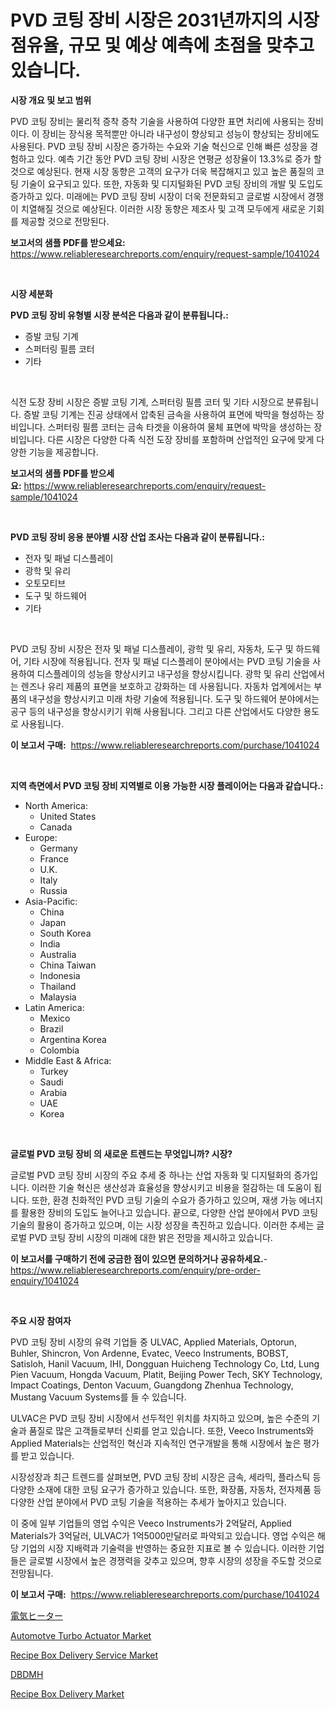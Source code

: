 <p><h1>PVD 코팅 장비 시장은 2031년까지의 시장 점유율, 규모 및 예상 예측에 초점을 맞추고 있습니다.</h1></p><p><strong>시장 개요 및 보고 범위</strong></p>
<p><p>PVD 코팅 장비는 물리적 증착 증착 기술을 사용하여 다양한 표면 처리에 사용되는 장비이다. 이 장비는 장식용 목적뿐만 아니라 내구성이 향상되고 성능이 향상되는 장비에도 사용된다. PVD 코팅 장비 시장은 증가하는 수요와 기술 혁신으로 인해 빠른 성장을 경험하고 있다. 예측 기간 동안 PVD 코팅 장비 시장은 연평균 성장율이 13.3%로 증가 할 것으로 예상된다. 현재 시장 동향은 고객의 요구가 더욱 복잡해지고 있고 높은 품질의 코팅 기술이 요구되고 있다. 또한, 자동화 및 디지털화된 PVD 코팅 장비의 개발 및 도입도 증가하고 있다. 미래에는 PVD 코팅 장비 시장이 더욱 전문화되고 글로벌 시장에서 경쟁이 치열해질 것으로 예상된다. 이러한 시장 동향은 제조사 및 고객 모두에게 새로운 기회를 제공할 것으로 전망된다.</p></p>
<p><strong>보고서의 샘플 PDF를 받으세요:</strong> <a href="https://www.reliableresearchreports.com/enquiry/request-sample/1041024">https://www.reliableresearchreports.com/enquiry/request-sample/1041024</a></p>
<p>&nbsp;</p>
<p><strong>시장 세분화</strong></p>
<p><strong>PVD 코팅 장비 유형별 시장 분석은 다음과 같이 분류됩니다.:</strong></p>
<p><ul><li>증발 코팅 기계</li><li>스퍼터링 필름 코터</li><li>기타</li></ul></p>
<p>&nbsp;</p>
<p><p>식전 도장 장비 시장은 증발 코팅 기계, 스퍼터링 필름 코터 및 기타 시장으로 분류됩니다. 증발 코팅 기계는 진공 상태에서 압축된 금속을 사용하여 표면에 박막을 형성하는 장비입니다. 스퍼터링 필름 코터는 금속 타겟을 이용하여 물체 표면에 박막을 생성하는 장비입니다. 다른 시장은 다양한 다족 식전 도장 장비를 포함하며 산업적인 요구에 맞게 다양한 기능을 제공합니다.</p></p>
<p><strong>보고서의 샘플 PDF를 받으세요:</strong>&nbsp;<a href="https://www.reliableresearchreports.com/enquiry/request-sample/1041024">https://www.reliableresearchreports.com/enquiry/request-sample/1041024</a></p>
<p>&nbsp;</p>
<p><strong> PVD 코팅 장비 응용 분야별 시장 산업 조사는 다음과 같이 분류됩니다.:</strong></p>
<p><ul><li>전자 및 패널 디스플레이</li><li>광학 및 유리</li><li>오토모티브</li><li>도구 및 하드웨어</li><li>기타</li></ul></p>
<p>&nbsp;</p>
<p><p>PVD 코팅 장비 시장은 전자 및 패널 디스플레이, 광학 및 유리, 자동차, 도구 및 하드웨어, 기타 시장에 적용됩니다. 전자 및 패널 디스플레이 분야에서는 PVD 코팅 기술을 사용하여 디스플레이의 성능을 향상시키고 내구성을 향상시킵니다. 광학 및 유리 산업에서는 렌즈나 유리 제품의 표면을 보호하고 강화하는 데 사용됩니다. 자동차 업계에서는 부품의 내구성을 향상시키고 미래 차량 기술에 적용됩니다. 도구 및 하드웨어 분야에서는 공구 등의 내구성을 향상시키기 위해 사용됩니다. 그리고 다른 산업에서도 다양한 용도로 사용됩니다.</p></p>
<p><strong>이 보고서 구매:</strong>&nbsp; <a href="https://www.reliableresearchreports.com/purchase/1041024">https://www.reliableresearchreports.com/purchase/1041024</a></p>
<p>&nbsp;</p>
<p><strong>지역 측면에서 PVD 코팅 장비 지역별로 이용 가능한 시장 플레이어는 다음과 같습니다.:</strong></p>
<p><ul>
    <li>
        North America:
        <ul>
            <li>United States</li>
            <li>Canada</li>
        </ul>
    </li>
    <li>
        Europe:
        <ul>
            <li>Germany</li>
            <li>France</li>
            <li>U.K.</li>
            <li>Italy</li>
            <li>Russia</li>
        </ul>
    </li>
    <li>
        Asia-Pacific:
        <ul>
            <li>China</li>
            <li>Japan</li>
            <li>South Korea</li>
            <li>India</li>
            <li>Australia</li>
            <li>China Taiwan</li>
            <li>Indonesia</li>
            <li>Thailand</li>
            <li>Malaysia</li>
        </ul>
    </li>
    <li>
        Latin America:
        <ul>
            <li>Mexico</li>
            <li>Brazil</li>
            <li>Argentina Korea</li>
            <li>Colombia</li>
        </ul>
    </li>
    <li>
        Middle East & Africa:
        <ul>
            <li>Turkey</li>
            <li>Saudi</li>
            <li>Arabia</li>
            <li>UAE</li>
            <li>Korea</li>
        </ul>
    </li>
    </ul></p>
<p>&nbsp;</p>
<p><strong>글로벌 PVD 코팅 장비 의 새로운 트렌드는 무엇입니까? 시장?</strong></p>
<p><p>글로벌 PVD 코팅 장비 시장의 주요 추세 중 하나는 산업 자동화 및 디지털화의 증가입니다. 이러한 기술 혁신은 생산성과 효율성을 향상시키고 비용을 절감하는 데 도움이 됩니다. 또한, 환경 친화적인 PVD 코팅 기술의 수요가 증가하고 있으며, 재생 가능 에너지를 활용한 장비의 도입도 늘어나고 있습니다. 끝으로, 다양한 산업 분야에서 PVD 코팅 기술의 활용이 증가하고 있으며, 이는 시장 성장을 촉진하고 있습니다. 이러한 추세는 글로벌 PVD 코팅 장비 시장의 미래에 대한 밝은 전망을 제시하고 있습니다.</p></p>
<p><strong>이 보고서를 구매하기 전에 궁금한 점이 있으면 문의하거나 공유하세요.</strong>- <a href="https://www.reliableresearchreports.com/enquiry/pre-order-enquiry/1041024">https://www.reliableresearchreports.com/enquiry/pre-order-enquiry/1041024</a></p>
<p>&nbsp;</p>
<p><strong>주요 시장 참여자</strong></p>
<p><p>PVD 코팅 장비 시장의 유력 기업들 중 ULVAC, Applied Materials, Optorun, Buhler, Shincron, Von Ardenne, Evatec, Veeco Instruments, BOBST, Satisloh, Hanil Vacuum, IHI, Dongguan Huicheng Technology Co, Ltd, Lung Pien Vacuum, Hongda Vacuum, Platit, Beijing Power Tech, SKY Technology, Impact Coatings, Denton Vacuum, Guangdong Zhenhua Technology, Mustang Vacuum Systems를 들 수 있습니다.</p><p>ULVAC은 PVD 코팅 장비 시장에서 선두적인 위치를 차지하고 있으며, 높은 수준의 기술과 품질로 많은 고객들로부터 신뢰를 얻고 있습니다. 또한, Veeco Instruments와 Applied Materials는 산업적인 혁신과 지속적인 연구개발을 통해 시장에서 높은 평가를 받고 있습니다.</p><p>시장성장과 최근 트렌드를 살펴보면, PVD 코팅 장비 시장은 금속, 세라믹, 플라스틱 등 다양한 소재에 대한 코팅 요구가 증가하고 있습니다. 또한, 화장품, 자동차, 전자제품 등 다양한 산업 분야에서 PVD 코팅 기술을 적용하는 추세가 높아지고 있습니다.</p><p>이 중에 일부 기업들의 영업 수익은 Veeco Instruments가 2억달러, Applied Materials가 3억달러, ULVAC가 1억5000만달러로 파악되고 있습니다. 영업 수익은 해당 기업의 시장 지배력과 기술력을 반영하는 중요한 지표로 볼 수 있습니다. 이러한 기업들은 글로벌 시장에서 높은 경쟁력을 갖추고 있으며, 향후 시장의 성장을 주도할 것으로 전망됩니다.</p></p>
<p><strong>이 보고서 구매:</strong>&nbsp;&nbsp;<a href="https://www.reliableresearchreports.com/purchase/1041024">https://www.reliableresearchreports.com/purchase/1041024</a></p>
<p><p><a href="https://github.com/moulafa/Market-Research-Report-List-1/blob/main/547412317220.md">電気ヒーター</a></p><p><a href="https://issuu.com/reportprime-2/docs/automotve-turbo-actuator-market-size-2030.pptx">Automotve Turbo Actuator Market</a></p><p><a href="https://github.com/rahu1506/Market-Research-Report-List-3/blob/main/recipe-box-delivery-service-market.md">Recipe Box Delivery Service Market</a></p><p><a href="https://github.com/SantosDicki04/Market-Research-Report-List-1/blob/main/686743917221.md">DBDMH</a></p><p><a href="https://github.com/juniordelafrance/Market-Research-Report-List-2/blob/main/recipe-box-delivery-market.md">Recipe Box Delivery Market</a></p></p>
